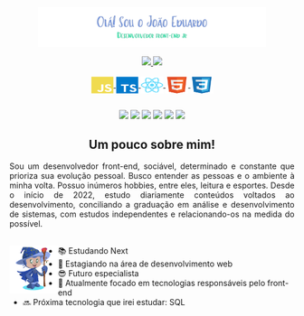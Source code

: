 <p align="center">
  <a href="https://github.com/Joao-Eduardo-AJ">
    <img width="80%" alt="Eu mesmo" src="./Imagens/joao.png"/>
  </a>
</p>

<div align="center">
  <a href="https://github.com/Joao-Eduardo-AJ">
  <img height="165em" src="https://github-readme-stats.vercel.app/api?username=Joao-Eduardo-AJ&theme=blueberry"/>
  <img height="165em" src="https://github-readme-stats.vercel.app/api/top-langs/?username=Joao-Eduardo-AJ&layout=compact&langs_count=7&theme=blueberry"/>
</div>

<div style="display: inline_block" align="center"><br>
  <img align="center" alt="João-Js" height="30" width="40" src="https://raw.githubusercontent.com/devicons/devicon/master/icons/javascript/javascript-plain.svg">
  <img align="center" alt="João-Ts" height="30" width="40" src="https://raw.githubusercontent.com/devicons/devicon/master/icons/typescript/typescript-plain.svg">
  <img align="center" alt="João-React" height="30" width="40" src="https://raw.githubusercontent.com/devicons/devicon/master/icons/react/react-original.svg">
  <img align="center" alt="João-HTML" height="30" width="40" src="https://raw.githubusercontent.com/devicons/devicon/master/icons/html5/html5-original.svg">
  <img align="center" alt="João-CSS" height="30" width="40" src="https://raw.githubusercontent.com/devicons/devicon/master/icons/css3/css3-original.svg">
  
  ##
 
<div>

  <a href="https://www.linkedin.com/in/joao-eduardo-2000s/" target="_blank"><img src="https://img.shields.io/badge/-LinkedIn-%230077B5?style=for-the-badge&logo=linkedin&logoColor=white" target="_blank"></a> 
  <a href = "https://wa.me/5551999459277"><img src="https://img.shields.io/badge/WhatsApp-25D366?style=for-the-badge&logo=whatsapp&logoColor=white" target="_blank"></a>
  <a href="https://www.instagram.com/ed.amoriim/" target="_blank"><img src="https://img.shields.io/badge/-Instagram-%23E4405F?style=for-the-badge&logo=instagram&logoColor=white" target="_blank"></a>
  <a href="https://discord.gg/430751947281137665" target="_blank"><img src="https://img.shields.io/badge/Discord-7289DA?style=for-the-badge&logo=discord&logoColor=white" target="_blank"></a> 
  <a href = "mailto:joaoeduaj@gmail.com"><img src="https://img.shields.io/badge/-Gmail-%23333?style=for-the-badge&logo=gmail&logoColor=white" target="_blank"></a>
  <a href="" target="_blank"><img src="https://img.shields.io/badge/Portfolio-%23000000.svg?style=for-the-badge&logo=firefox&logoColor=#FF7139" target="_blank"></a>

</div>

## Um pouco sobre mim!

<div>
<p align="justify">Sou um desenvolvedor front-end, sociável, determinado e constante que prioriza sua evolução pessoal. Busco entender as pessoas e o ambiente à minha volta. Possuo inúmeros hobbies, entre eles, leitura e esportes. Desde o início de 2022, estudo diariamente conteúdos voltados ao desenvolvimento, conciliando a graduação em análise e desenvolvimento de sistemas, com estudos independentes e relacionando-os na medida do possível.</p> 
 </div>
  
  
##
<img width="17%" alt="octocat" src="./Imagens/octocat.png" align="left">
<div align="left">
  <ul> 
    <li>📚 Estudando Next</li>
    <li>💼 Estagiando na área de desenvolvimento web </li>
    <li>😎 Futuro especialista </li>
    <li>🎨 Atualmente focado em tecnologias responsáveis pelo front-end </li>
    <li>🔜 Próxima tecnologia que irei estudar: SQL</li>
  </ul>
</div>
